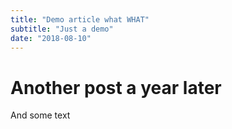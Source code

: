 ```yaml
---
title: "Demo article what WHAT"
subtitle: "Just a demo"
date: "2018-08-10"
---
```


# Another post a year later
And some text
